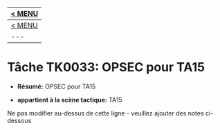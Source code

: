 |[< MENU](../../README.md)|
|---|
|[< MENU](../README.md)|
|---|
# Tâche TK0033: OPSEC pour TA15

* **Résumé:** OPSEC pour TA15

* **appartient à la scène tactique:** TA15

Ne pas modifier au-dessus de cette ligne - veuillez ajouter des notes ci-dessous